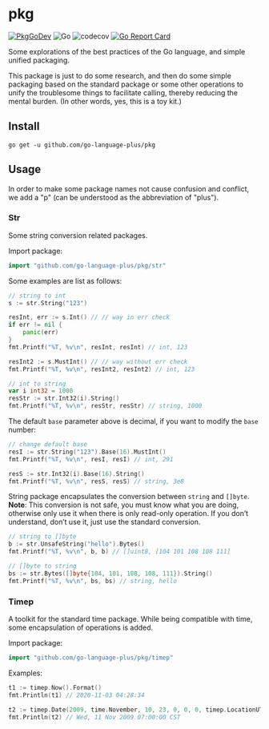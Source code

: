# pkg

[![PkgGoDev](https://pkg.go.dev/badge/github.com/go-language-plus/pkg)](https://pkg.go.dev/github.com/go-language-plus/pkg)
![Go](https://github.com/go-language-plus/pkg/workflows/Go/badge.svg?branch=main)
![codecov](https://codecov.io/gh/go-language-plus/pkg/branch/main/graph/badge.svg)
[![Go Report Card](https://goreportcard.com/badge/github.com/go-language-plus/pkg)](https://goreportcard.com/report/github.com/go-language-plus/pkg)

Some explorations of the best practices of the Go language, and simple unified packaging.

This package is just to do some research, and then do some simple packaging based on the standard package or some other operations to unify the troublesome things to facilitate calling, thereby reducing the mental burden. (In other words, yes, this is a toy kit.)

## Install
```
go get -u github.com/go-language-plus/pkg
```

## Usage

In order to make some package names not cause confusion and conflict, we add a "p" (can be understood as the abbreviation of "plus").

### Str
Some string conversion related packages.

Import package:
```go
import "github.com/go-language-plus/pkg/str"
```

Some examples are list as follows:
```go
// string to int
s := str.String("123")

resInt, err := s.Int() // // way in err check
if err != nil {
    panic(err)
}
fmt.Printf("%T, %v\n", resInt, resInt) // int, 123

resInt2 := s.MustInt() // // way without err check
fmt.Printf("%T, %v\n", resInt2, resInt2) // int, 123

// int to string
var i int32 = 1000
resStr := str.Int32(i).String()
fmt.Printf("%T, %v\n", resStr, resStr) // string, 1000
```
The default `base` parameter above is decimal, if you want to modify the `base` number:
```go
// change default base
resI := str.String("123").Base(16).MustInt()
fmt.Printf("%T, %v\n", resI, resI) // int, 291

resS := str.Int32(i).Base(16).String()
fmt.Printf("%T, %v\n", resS, resS) // string, 3e8
```
String package encapsulates the conversion between `string` and `[]byte`. **Note**: This conversion is not safe, you must know what you are doing, otherwise only use it when there is only read-only operation. If you don’t understand, don’t use it, just use the standard conversion.
```go
// string to []byte
b := str.UnsafeString("hello").Bytes()
fmt.Printf("%T, %v\n", b, b) // []uint8, [104 101 108 108 111]

// []byte to string
bs := str.Bytes([]byte{104, 101, 108, 108, 111}).String()
fmt.Printf("%T, %v\n", bs, bs) // string, hello
```

### Timep
A toolkit for the standard time package. While being compatible with time, some encapsulation of operations is added.

Import package:
```go
import "github.com/go-language-plus/pkg/timep"
```

Examples:
```go
t1 := timep.Now().Format()
fmt.Println(t1) // 2020-11-03 04:28:34

t2 := timep.Date(2009, time.November, 10, 23, 0, 0, 0, timep.LocationUTC).Location("Asia/Shanghai").Layout(time.RFC1123).Format()
fmt.Println(t2) // Wed, 11 Nov 2009 07:00:00 CST
```
